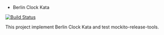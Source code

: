 * Berlin Clock Kata 

[![Build Status](https://travis-ci.org/mstachniuk/berlin-clock-mockito-release-tools-example.svg?branch=master)](https://travis-ci.org/mstachniuk/berlin-clock-mockito-release-tools-example)

This project implement Berlin Clock Kata and test mockito-release-tools.